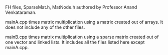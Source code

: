 FH files, SparseMat.h, MatNode.h authored by Professor Anand Venkataraman.

mainA.cpp times matrix multiplication using a matrix created out of arrays. It does not include any of the other files. 

mainB.cpp times matrix multiplication using a sparse matrix created out of one vector and linked lists. It includes all the
files listed here except mainA.cpp.
